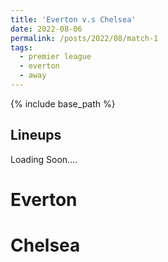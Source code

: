 ```yaml
---
title: 'Everton v.s Chelsea'
date: 2022-08-06
permalink: /posts/2022/08/match-1
tags:
  - premier league
  - everton
  - away
---
```


{% include base_path %}

## Lineups 
Loading Soon....

# Everton

# Chelsea

<!-- >                    Mendy       
>         Azpilicueta  Silva  Koulibaly   
>     James    Jorghino    Kante    Chilwell 
>           Sterling            Mount
>                     Havertz -->




